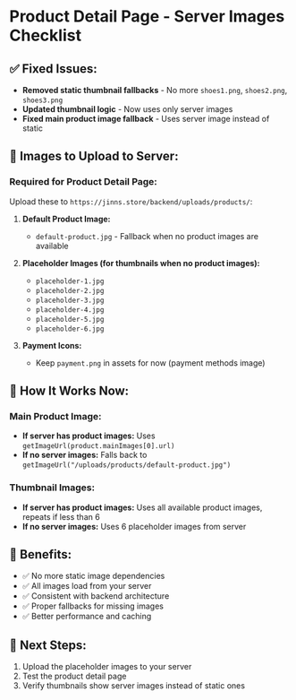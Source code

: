 # Product Detail Page - Server Images Checklist

## ✅ Fixed Issues:
- **Removed static thumbnail fallbacks** - No more `shoes1.png`, `shoes2.png`, `shoes3.png`
- **Updated thumbnail logic** - Now uses only server images
- **Fixed main product image fallback** - Uses server image instead of static

## 📁 Images to Upload to Server:

### Required for Product Detail Page:
Upload these to `https://jinns.store/backend/uploads/products/`:

1. **Default Product Image:**
   - `default-product.jpg` - Fallback when no product images are available

2. **Placeholder Images (for thumbnails when no product images):**
   - `placeholder-1.jpg`
   - `placeholder-2.jpg` 
   - `placeholder-3.jpg`
   - `placeholder-4.jpg`
   - `placeholder-5.jpg`
   - `placeholder-6.jpg`

3. **Payment Icons:**
   - Keep `payment.png` in assets for now (payment methods image)

## 🔧 How It Works Now:

### Main Product Image:
- **If server has product images:** Uses `getImageUrl(product.mainImages[0].url)`
- **If no server images:** Falls back to `getImageUrl("/uploads/products/default-product.jpg")`

### Thumbnail Images:
- **If server has product images:** Uses all available product images, repeats if less than 6
- **If no server images:** Uses 6 placeholder images from server

## 🎯 Benefits:
- ✅ No more static image dependencies
- ✅ All images load from your server
- ✅ Consistent with backend architecture
- ✅ Proper fallbacks for missing images
- ✅ Better performance and caching

## 📝 Next Steps:
1. Upload the placeholder images to your server
2. Test the product detail page
3. Verify thumbnails show server images instead of static ones
